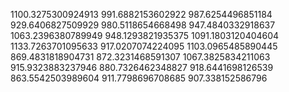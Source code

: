1100.3275300924913
991.6882153602922
987.6254496851184
929.6406827509929
980.5118654668498
947.4840332918637
1063.2396380789949
948.1293821935375
1091.1803120404604
1133.7263701095633
917.0207074224095
1103.0965485890445
869.4831818904731
872.3231468591307
1067.3825834211063
915.9323883237946
880.7326462348827
918.6441698126539
863.5542503989604
911.7798696708685
907.338152586796
